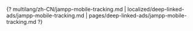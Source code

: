 {? multilang/zh-CN/jampp-mobile-tracking.md | localized/deep-linked-ads/jampp-mobile-tracking.md | pages/deep-linked-ads/jampp-mobile-tracking.md ?}
